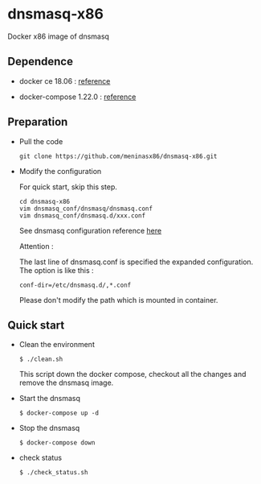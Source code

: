 # dnsmasq-x86
Docker x86 image of dnsmasq 

## Dependence

* docker ce 18.06 : [reference](https://docs.docker.com/install/linux/docker-ce/ubuntu/)

* docker-compose 1.22.0 : [reference](https://docs.docker.com/compose/install/)

## Preparation

* Pull the code
    
    ```
    git clone https://github.com/meninasx86/dnsmasq-x86.git
    ```

* Modify the configuration
    
    For quick start, skip this step.

    ```
    cd dnsmasq-x86
    vim dnsmasq_conf/dnsmasq/dnsmasq.conf
    vim dnsmasq_conf/dnsmasq.d/xxx.conf
    ```
    See dnsmasq configuration reference [here](https://wiki.debian.org/HowTo/dnsmasq)

    Attention :
        
    The last line of dnsmasq.conf is specified the expanded configuration. The option is like this :

    ```
    conf-dir=/etc/dnsmasq.d/,*.conf
    ```
    Please don't modify the path which is mounted in container.

## Quick start

* Clean the environment

    ```
    $ ./clean.sh
    ```
    This script down the docker compose, checkout all the changes and remove the dnsmasq image.

* Start the dnsmasq

    ```
    $ docker-compose up -d
    ```

* Stop the dnsmasq

    ```
    $ docker-compose down
    ```

* check status

    ```
    $ ./check_status.sh
    ```